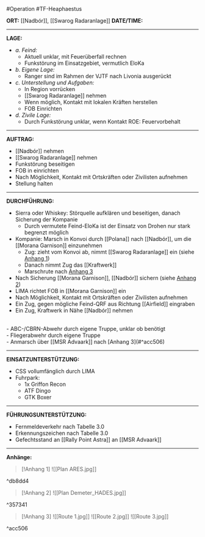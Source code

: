 #Operation #TF-Heaphaestus

**ORT:** [[Nadbór]], [[Swarog Radaranlage]]
**DATE/TIME:**

---
**LAGE:**
- *a. Feind:*
	- Aktuell unklar, mit Feuerüberfall rechnen
	- Funkstörung im Einsatzgebiet, vermutlich EloKa
- *b. Eigene Lage:*
	- Ranger sind im Rahmen der VJTF nach Livonia ausgerückt
- *c. Unterstellung und Aufgaben:*
	- In Region vorrücken
	- [[Swarog Radaranlage]] nehmen
	- Wenn möglich, Kontakt mit lokalen Kräften herstellen
	- FOB Einrichten
- *d. Zivile Lage:*
	- Durch Funkstörung unklar, wenn Kontakt ROE: Feuervorbehalt
---
**AUFTRAG:**
- [[Nadbór]] nehmen
- [[Swarog Radaranlage]] nehmen
- Funkstörung beseitigen
- FOB in einrichten
- Nach Möglichkeit, Kontakt mit Ortskräften oder Zivilisten aufnehmen
- Stellung halten
---
**DURCHFÜHRUNG:**
- Sierra oder Whiskey: Störquelle aufklären und beseitigen, danach Sicherung der Kompanie
	- Durch vermutete Feind-EloKa ist der Einsatz von Drohen nur stark begrenzt möglich
- Kompanie: Marsch in Konvoi durch [[Polana]] nach [[Nadbór]], um die [[Morana Garnison]] einzunehmen
	- Zug: zieht vom Konvoi ab, nimmt [[Swarog Radaranlage]] ein (siehe [Anhang 1](#^db8dd4))
	- Danach nimmt Zug das [[Kraftwerk]]
	- Marschrute nach [Anhang 3](#^acc506)
- Nach Sicherung [[Morana Garnison]], [[Nadbór]] sichern (siehe [Anhang 2](#^357341))
- LIMA richtet FOB in [[Morana Garnison]] ein
- Nach Möglichkeit, Kontakt mit Ortskräften oder Zivilisten aufnehmen
- Ein Zug, gegen mögliche Feind-QRF aus Richtung [[Airfield]] eingraben
- Ein Zug, Kraftwerk in Nähe [[Nadbór]] nehmen
<br/>
- ABC-/CBRN-Abwehr durch eigene Truppe, unklar ob benötigt
<br/>
- Fliegerabwehr durch eigene Truppe
<br/>
- Anmarsch über [[MSR Advaark]] nach [Anhang 3](#^acc506)

---
**EINSATZUNTERSTÜTZUNG:**
- CSS vollumfänglich durch LIMA
- Fuhrpark:
	- 1x Griffon Recon
	- ATF Dingo
	- GTK Boxer

---
**FÜHRUNGSUNTERSTÜTZUNG:**
- Fernmeldeverkehr nach Tabelle 3.0
- Erkennungszeichen nach Tabelle 3.0
- Gefechtsstand an [[Rally Point Astra]] an [[MSR Advaark]]


---
**Anhänge:**
> [!Anhang 1]
> ![[Plan ARES.jpg]]

^db8dd4

> [!Anhang 2]
> ![[Plan Demeter_HADES.jpg]]

^357341


> [!Anhang 3]
> ![[Route 1.jpg]]
> ![[Route 2.jpg]]
> ![[Route 3.jpg]]

^acc506


